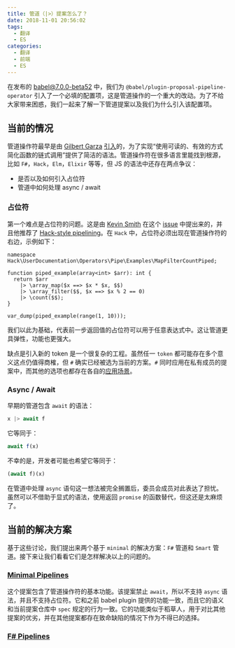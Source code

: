 ```yaml
---
title: 管道（|>）提案怎么了？
date: 2018-11-01 20:56:02
tags:
  - 翻译
  - ES
categories:
  - 翻译
  - 前端
  - ES
---
```


在发布的 [babel@7.0.0-beta52](https://github.com/babel/babel/releases/tag/v7.0.0-beta.52) 中，我们为 `@babel/plugin-proposal-pipeline-operator` 引入了一个必填的配置项，这是管道操作的一个重大的改动。为了不给大家带来困惑，我们一起来了解一下管道提案以及我们为什么引入该配置项。

## 当前的情况

管道操作符最早是由 [Gilbert Garza](https://github.com/gilbert) [引入](https://github.com/babel/babel/pull/3159)的，为了实现“使用可读的、有效的方式简化函数的链式调用”提供了简洁的语法。管道操作符在很多语言里能找到根源，比如 `F#`，`Hack`，`Elm`，`Elixir` 等等，但 JS 的语法中还存在两点争议：

- 是否以及如何引入占位符
- 管道中如何处理 async / await

### 占位符

第一个难点是占位符的问题。这是由 [Kevin Smith](https://github.com/zenparsing) 在这个 [issue](https://github.com/tc39/proposal-pipeline-operator/issues/84) 中提出来的，并且他推荐了 [Hack-style pipelining](https://docs.hhvm.com/hack/operators/pipe-operator)。在 `Hack` 中，占位符必须出现在管道操作符的右边，示例如下：

```hack
namespace Hack\UserDocumentation\Operators\Pipe\Examples\MapFilterCountPiped;

function piped_example(array<int> $arr): int {
  return $arr
    |> \array_map($x ==> $x * $x, $$)
    |> \array_filter($$, $x ==> $x % 2 == 0)
    |> \count($$);
}

var_dump(piped_example(range(1, 10)));
```

我们以此为基础，代表前一步返回值的占位符可以用于任意表达式中。这让管道更具弹性，功能也更强大。

缺点是引入新的 token 是一个很复杂的工程。虽然任一 `token` 都可能存在多个意义这点仍值得商榷，但 `#` 确实已经被选为当前的方案。`#` 同时应用在私有成员的提案中，而其他的选项也都存在各自的[应用场景](https://github.com/tc39/proposal-partial-application/issues/21#issuecomment-361092565)。

### Async / Await

早期的管道包含 `await` 的语法：

```js
x |> await f
```

它等同于：

```js
await f(x)
```

不幸的是，开发者可能也希望它等同于：

```js
(await f)(x)
```

在管道中处理 `async` 语句这一想法被完全搁置后，委员会成员对此表达了担忧。虽然可以不借助于显式的语法，使用返回 `promise` 的函数替代，但这还是太麻烦了。

## 当前的解决方案

基于这些讨论，我们提出来两个基于 `minimal` 的解决方案：`F#` 管道和 `Smart` 管道。接下来让我们看看它们是怎样解决以上的问题的。

### [Minimal Pipelines](https://github.com/tc39/proposal-pipeline-operator/)

这个提案包含了管道操作符的基本功能。该提案禁止 `await`，所以不支持 `async` 语法，并且不支持占位符。它和之前 babel plugin 提供的功能一致，而且它的语义和当前提案仓库中 `spec` 规定的行为一致。它的功能类似于稻草人，用于对比其他提案的优劣，并在其他提案都存在致命缺陷的情况下作为不得已的选择。

### [F# Pipelines](https://github.com/valtech-nyc/proposal-fsharp-pipelines/)

